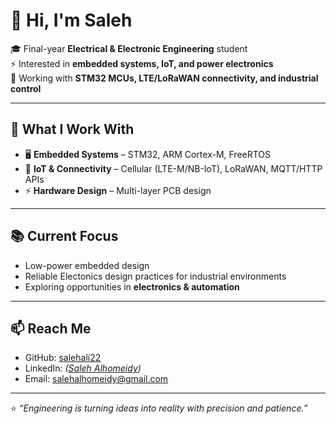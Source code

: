 # 👋 Hi, I'm Saleh  

🎓 Final-year **Electrical & Electronic Engineering** student  
⚡ Interested in **embedded systems, IoT, and power electronics**  
📡 Working with **STM32 MCUs, LTE/LoRaWAN connectivity, and industrial control**  

---

## 🔧 What I Work With
- 🖥️ **Embedded Systems** – STM32, ARM Cortex-M, FreeRTOS  
- 📡 **IoT & Connectivity** – Cellular (LTE-M/NB-IoT), LoRaWAN, MQTT/HTTP APIs  
- ⚡ **Hardware Design** – Multi-layer PCB design
---

## 📚 Current Focus
- Low-power embedded design  
- Reliable Electonics design practices for industrial environments  
- Exploring opportunities in **electronics & automation**  

---

## 📫 Reach Me
- GitHub: [salehali22](https://github.com/salehali22)  
- LinkedIn: *([Saleh Alhomeidy](https://www.linkedin.com/in/saleh-al-homeidy/))*
- Email: salehalhomeidy@gmail.com

---

⭐ *“Engineering is turning ideas into reality with precision and patience.”*

<!---
salehali22/salehali22 is a ✨ special ✨ repository because its `README.md` (this file) appears on your GitHub profile.
You can click the Preview link to take a look at your changes.
--->
